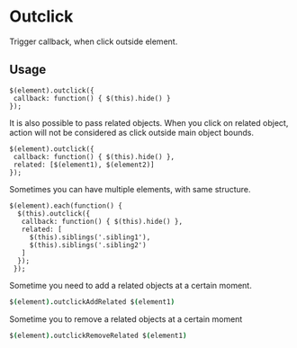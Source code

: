 Outclick
========

Trigger callback, when click outside element.

Usage
-----

```
$(element).outclick({
 callback: function() { $(this).hide() }
});
```

It is also possible to pass related objects. When you click on related object, action will not be considered as click outside main object bounds.

```
$(element).outclick({
 callback: function() { $(this).hide() },
 related: [$(element1), $(element2)]
});
```

Sometimes you can have multiple elements, with same structure.

```
$(element).each(function() {
  $(this).outclick({
   callback: function() { $(this).hide() },
   related: [
     $(this).siblings('.sibling1'),
     $(this).siblings('.sibling2')
   ]
  });
 });
```

Sometime you need to add a related objects at a certain moment.

```coffee
$(element).outclickAddRelated $(element1)
```

Sometime you to remove a related objects at a certain moment

```coffee
$(element).outclickRemoveRelated $(element1)
```
